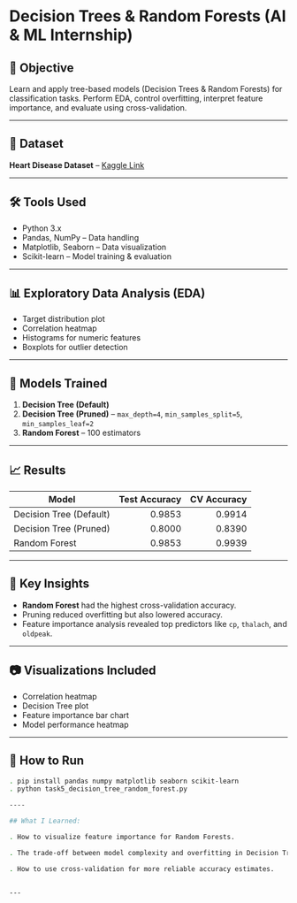 #  Decision Trees & Random Forests (AI & ML Internship)

## 📌 Objective
Learn and apply tree-based models (Decision Trees & Random Forests) for classification tasks. Perform EDA, control overfitting, interpret feature importance, and evaluate using cross-validation.

---

## 📂 Dataset
**Heart Disease Dataset** – [Kaggle Link](https://www.kaggle.com/datasets/johnsmith88/heart-disease-dataset)

---

## 🛠 Tools Used
- Python 3.x
- Pandas, NumPy – Data handling
- Matplotlib, Seaborn – Data visualization
- Scikit-learn – Model training & evaluation

---

## 📊 Exploratory Data Analysis (EDA)
- Target distribution plot
- Correlation heatmap
- Histograms for numeric features
- Boxplots for outlier detection

---

## 🤖 Models Trained
1. **Decision Tree (Default)**
2. **Decision Tree (Pruned)** – `max_depth=4`, `min_samples_split=5`, `min_samples_leaf=2`
3. **Random Forest** – 100 estimators

---

## 📈 Results

| Model                     | Test Accuracy | CV Accuracy |
|---------------------------|--------------:|------------:|
| Decision Tree (Default)   | 0.9853         | 0.9914      |
| Decision Tree (Pruned)    | 0.8000         | 0.8390      |
| Random Forest             | 0.9853         | 0.9939      |

---

## 📌 Key Insights
- **Random Forest** had the highest cross-validation accuracy.
- Pruning reduced overfitting but also lowered accuracy.
- Feature importance analysis revealed top predictors like `cp`, `thalach`, and `oldpeak`.

---

## 📷 Visualizations Included
- Correlation heatmap
- Decision Tree plot
- Feature importance bar chart
- Model performance heatmap

---


## 📜 How to Run
```bash
. pip install pandas numpy matplotlib seaborn scikit-learn
. python task5_decision_tree_random_forest.py

----

## What I Learned:

. How to visualize feature importance for Random Forests.

. The trade-off between model complexity and overfitting in Decision Trees.

. How to use cross-validation for more reliable accuracy estimates.


---


